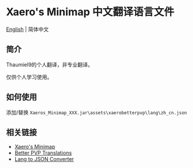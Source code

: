 # Xaero's Minimap 中文翻译语言文件

[English](./README.md) | 简体中文

## 简介

Thaumiel9的个人翻译，非专业翻译。

仅供个人学习使用。

## 如何使用

添加/替换 `Xaeros_Minimap_XXX.jar\assets\xaerobetterpvp\lang\zh_cn.json`

## 相关链接

+ [Xaero's Minimap](https://www.curseforge.com/minecraft/mc-mods/xaeros-minimap)
+ [Better PVP Translations](https://github.com/thexaero/Better-PVP-Translations)
+ [Lang to JSON Converter](https://www.tterrag.com/lang2json)
